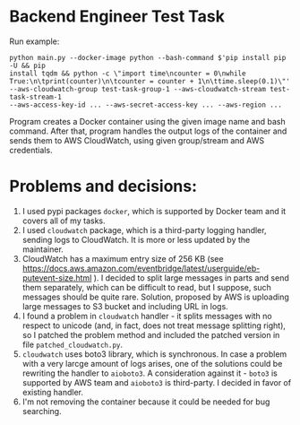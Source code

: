 # Backend Engineer Test Task

Run example:
```
python main.py --docker-image python --bash-command $'pip install pip -U && pip
install tqdm && python -c \"import time\ncounter = 0\nwhile
True:\n\tprint(counter)\n\tcounter = counter + 1\n\ttime.sleep(0.1)\"'
--aws-cloudwatch-group test-task-group-1 --aws-cloudwatch-stream test-task-stream-1
--aws-access-key-id ... --aws-secret-access-key ... --aws-region ...
```

Program creates a Docker container using the given image name and bash command. After that, program handles the output logs of the container and sends them to AWS CloudWatch, using given group/stream and AWS credentials.


# Problems and decisions:
1) I used pypi packages `docker`, which is supported by Docker team and it covers all of my tasks.
2) I used `cloudwatch` package, which is a third-party logging handler, sending logs to CloudWatch. It is more or less updated by the maintainer.
3) CloudWatch has a maximum entry size of 256 KB (see https://docs.aws.amazon.com/eventbridge/latest/userguide/eb-putevent-size.html ). I decided to split large messages in parts and send them separately, which can be difficult to read, but I suppose, such messages should be quite rare. Solution, proposed by AWS is uploading large messages to S3 bucket and including URL in logs.
4) I found a problem in `cloudwatch` handler - it splits messages with no respect to unicode (and, in fact, does not treat message splitting right), so I patched the problem method and included the patched version in file `patched_cloudwatch.py`.
5) `cloudwatch` uses boto3 library, which is synchronous. In case a problem with a very larcge amount of logs arises, one of the solutions could be rewriting the handler to `aioboto3`. A consideration against it - `boto3` is supported by AWS team and `aioboto3` is third-party. I decided in favor of existing handler.
6) I'm not removing the container because it could be needed for bug searching.
